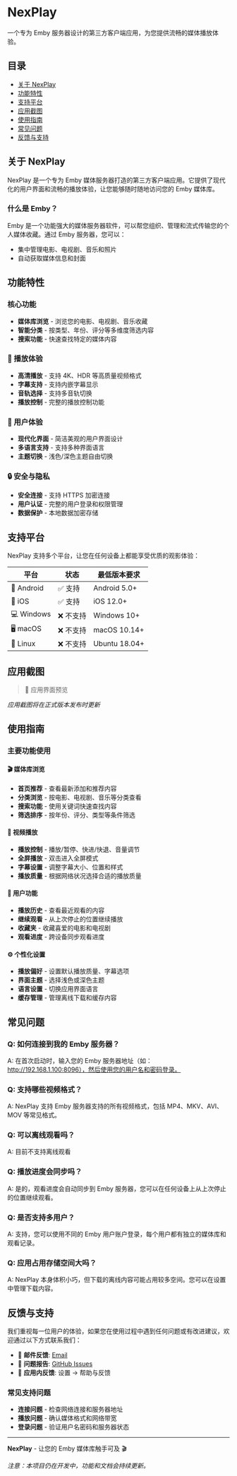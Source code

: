 # NexPlay

一个专为 Emby 服务器设计的第三方客户端应用，为您提供流畅的媒体播放体验。

## 目录

- [关于 NexPlay](#关于-nexplay)
- [功能特性](#功能特性)
- [支持平台](#支持平台)
- [应用截图](#应用截图)
- [使用指南](#使用指南)
- [常见问题](#常见问题)
- [反馈与支持](#反馈与支持)

## 关于 NexPlay

NexPlay 是一个专为 Emby 媒体服务器打造的第三方客户端应用。它提供了现代化的用户界面和流畅的播放体验，让您能够随时随地访问您的 Emby 媒体库。

### 什么是 Emby？

Emby 是一个功能强大的媒体服务器软件，可以帮您组织、管理和流式传输您的个人媒体收藏。通过 Emby 服务器，您可以：
- 集中管理电影、电视剧、音乐和照片
- 自动获取媒体信息和封面
<!-- - 支持多用户和家长控制 -->
<!-- - 跨设备同步播放进度 -->

## 功能特性

### 核心功能
- **媒体库浏览** - 浏览您的电影、电视剧、音乐收藏
- **智能分类** - 按类型、年份、评分等多维度筛选内容
- **搜索功能** - 快速查找特定的媒体内容
<!-- - **播放进度同步** - 跨设备同步观看进度 -->
<!-- - **用户管理** - 支持多用户账户和个人资料 -->

### 🎥 播放体验
- **高清播放** - 支持 4K、HDR 等高质量视频格式
- **字幕支持** - 支持内嵌字幕显示
- **音轨选择** - 支持多音轨切换
- **播放控制** - 完整的播放控制功能

### 📱 用户体验
- **现代化界面** - 简洁美观的用户界面设计
- **多语言支持** - 支持多种界面语言
- **主题切换** - 浅色/深色主题自由切换
<!-- - **智能适配** - 自动适配不同屏幕尺寸和方向 -->

### 🔒 安全与隐私
- **安全连接** - 支持 HTTPS 加密连接
- **用户认证** - 完整的用户登录和权限管理
- **数据保护** - 本地数据加密存储

## 支持平台

NexPlay 支持多个平台，让您在任何设备上都能享受优质的观影体验：

| 平台      | 状态     | 最低版本要求  |
| --------- | -------- | ------------- |
| 📱 Android | ✅ 支持   | Android 5.0+  |
| 🍎 iOS     | ✅ 支持   | iOS 12.0+     |
| 💻 Windows | ❌ 不支持 | Windows 10+   |
| 🖥️ macOS   | ❌ 不支持 | macOS 10.14+  |
| 🐧 Linux   | ❌ 不支持 | Ubuntu 18.04+ |

## 应用截图

> 📸 应用界面预览

<!-- 
预留截图位置，建议添加以下截图：
- 主界面/媒体库
- 视频播放界面  
- 电影详情页面
- 设置页面
-->

*应用截图将在正式版本发布时更新*

## 使用指南

### 主要功能使用

#### 🎬 媒体库浏览
- **首页推荐** - 查看最新添加和推荐内容
- **分类浏览** - 按电影、电视剧、音乐等分类查看
- **搜索功能** - 使用关键词快速查找内容
- **筛选排序** - 按年份、评分、类型等条件筛选

#### 🎥 视频播放
- **播放控制** - 播放/暂停、快进/快退、音量调节
- **全屏播放** - 双击进入全屏模式
- **字幕设置** - 调整字幕大小、位置和样式
- **播放质量** - 根据网络状况选择合适的播放质量

#### 👤 用户功能
- **播放历史** - 查看最近观看的内容
- **继续观看** - 从上次停止的位置继续播放
- **收藏夹** - 收藏喜爱的电影和电视剧
- **观看进度** - 跨设备同步观看进度

#### ⚙️ 个性化设置
- **播放偏好** - 设置默认播放质量、字幕选项
- **界面主题** - 选择浅色或深色主题
- **语言设置** - 切换应用界面语言
- **缓存管理** - 管理离线下载和缓存内容

## 常见问题

### Q: 如何连接到我的 Emby 服务器？
A: 在首次启动时，输入您的 Emby 服务器地址（如：http://192.168.1.100:8096），然后使用您的用户名和密码登录。

### Q: 支持哪些视频格式？
A: NexPlay 支持 Emby 服务器支持的所有视频格式，包括 MP4、MKV、AVI、MOV 等常见格式。

### Q: 可以离线观看吗？
A: 目前不支持离线观看

### Q: 播放进度会同步吗？
A: 是的，观看进度会自动同步到 Emby 服务器，您可以在任何设备上从上次停止的位置继续观看。

### Q: 是否支持多用户？
A: 支持，您可以使用不同的 Emby 用户账户登录，每个用户都有独立的媒体库和观看记录。

### Q: 应用占用存储空间大吗？
A: NexPlay 本身体积小巧，但下载的离线内容可能占用较多空间。您可以在设置中管理下载内容。

## 反馈与支持

我们重视每一位用户的体验，如果您在使用过程中遇到任何问题或有改进建议，欢迎通过以下方式联系我们：

- 📧 **邮件反馈**: [Email](guozhigq@outlook.com)
- 🐛 **问题报告**: [GitHub Issues](https://github.com/guozhigq/NexPlay_release/issues)
- 📱 **应用内反馈**: 设置 → 帮助与反馈

### 常见支持问题
- **连接问题** - 检查网络连接和服务器地址
- **播放问题** - 确认媒体格式和网络带宽
- **登录问题** - 验证用户名密码和服务器状态

---

**NexPlay** - 让您的 Emby 媒体库触手可及 🎬

*注意：本项目仍在开发中，功能和文档会持续更新。*